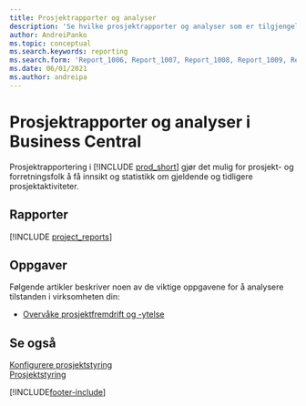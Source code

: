 ```yaml
---
title: Prosjektrapporter og analyser
description: 'Se hvilke prosjektrapporter og analyser som er tilgjengelige i standardversjonen av Business Central, slik at du kan holde oversikt over virksomheten.'
author: AndreiPanko
ms.topic: conceptual
ms.search.keywords: reporting
ms.search.form: 'Report_1006, Report_1007, Report_1008, Report_1009, Report_1010, Report_1011, Report_1012, Report_1013, Report_1014'
ms.date: 06/01/2021
ms.author: andreipa
---
```

# <a name="project-reports-and-analytics-in-business-central" />Prosjektrapporter og analyser i Business Central

Prosjektrapportering i [!INCLUDE [prod_short](includes/prod_short.md)] gjør det mulig for prosjekt- og forretningsfolk å få innsikt og statistikk om gjeldende og tidligere prosjektaktiviteter.  

## <a name="reports" />Rapporter
[!INCLUDE [project_reports](includes/project-reports-include.md)]

## <a name="tasks" />Oppgaver

Følgende artikler beskriver noen av de viktige oppgavene for å analysere tilstanden i virksomheten din:

* [Overvåke prosjektfremdrift og -ytelse](projects-how-monitor-progress-performance.md)  


## <a name="see-also" />Se også

[Konfigurere prosjektstyring](projects-setup-projects.md)  
[Prosjektstyring](projects-manage-projects.md)  

[!INCLUDE[footer-include](includes/footer-banner.md)]

